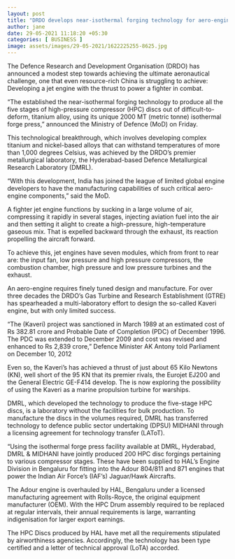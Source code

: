 ```yaml
---
layout: post
title: "DRDO develops near-isothermal forging technology for aero-engines"
author: jane 
date: 29-05-2021 11:18:20 +05:30 
categories: [ BUSINESS ] 
image: assets/images/29-05-2021/1622225255-8625.jpg
---
```

The Defence Research and Development Organisation (DRDO) has announced a modest step towards achieving the ultimate aeronautical challenge, one that even resource-rich China is struggling to achieve: Developing a jet engine with the thrust to power a fighter in combat.

“The established the near-isothermal forging technology to produce all the five stages of high-pressure compressor (HPC) discs out of difficult-to-deform, titanium alloy, using its unique 2000 MT (metric tonne) isothermal forge press,” announced the Ministry of Defence (MoD) on Friday.

This technological breakthrough, which involves developing complex titanium and nickel-based alloys that can withstand temperatures of more than 1,000 degrees Celsius, was achieved by the DRDO’s premier metallurgical laboratory, the Hyderabad-based Defence Metallurgical Research Laboratory (DMRL).

“With this development, India has joined the league of limited global engine developers to have the manufacturing capabilities of such critical aero-engine components,” said the MoD.

A fighter jet engine functions by sucking in a large volume of air, compressing it rapidly in several stages, injecting aviation fuel into the air and then setting it alight to create a high-pressure, high-temperature gaseous mix. That is expelled backward through the exhaust, its reaction propelling the aircraft forward.

To achieve this, jet engines have seven modules, which from front to rear are: the input fan, low pressure and high pressure compressors, the combustion chamber, high pressure and low pressure turbines and the exhaust.

An aero-engine requires finely tuned design and manufacture. For over three decades the DRDO’s Gas Turbine and Research Establishment (GTRE) has spearheaded a multi-laboratory effort to design the so-called Kaveri engine, but with only limited success.

“The (Kaveri) project was sanctioned in March 1989 at an estimated cost of Rs 382.81 crore and Probable Date of Completion (PDC) of December 1996. The PDC was extended to December 2009 and cost was revised and enhanced to Rs 2,839 crore,” Defence Minister AK Antony told Parliament on December 10, 2012



Even so, the Kaveri’s has achieved a thrust of just about 65 Kilo Newtons (KN), well short of the 95 KN that its premier rivals, the Eurojet EJ200 and the General Electric GE-F414 develop. The is now exploring the possibility of using the Kaveri as a marine propulsion turbine for warships.

DMRL, which developed the technology to produce the five-stage HPC discs, is a laboratory without the facilities for bulk production. To manufacture the discs in the volumes required, DMRL has transferred technology to defence public sector undertaking (DPSU) MIDHANI through a licensing agreement for technology transfer (LAToT).

“Using the isothermal forge press facility available at DMRL, Hyderabad, DMRL & MIDHANI have jointly produced 200 HPC disc forgings pertaining to various compressor stages. These have been supplied to HAL’s Engine Division in Bengaluru for fitting into the Adour 804/811 and 871 engines that power the Indian Air Force’s (IAF’s) Jaguar/Hawk Aircrafts.

The Adour engine is overhauled by HAL, Bengaluru under a licensed manufacturing agreement with Rolls-Royce, the original equipment manufacturer (OEM). With the HPC Drum assembly required to be replaced at regular intervals, their annual requirements is large, warranting indigenisation for larger export earnings.

The HPC Discs produced by HAL have met all the requirements stipulated by airworthiness agencies. Accordingly, the technology has been type certified and a letter of technical approval (LoTA) accorded.